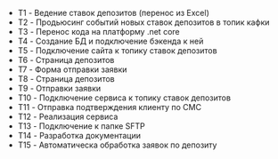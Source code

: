 - T1 - Ведение ставок депозитов (перенос из Excel)
- T2 - Продьюсинг событий новых ставок депозитов в топик кафки
- T3 - Перенос кода на платформу .net core
- T4 - Создание БД и подключение бэкенда к ней
- T5 - Подключение сайта к топику ставок депозитов
- T6 - Страница депозитов
- T7 - Форма отправки заявки
- T8 - Страница депозитов
- T9 - Отправки заявки
- T10 - Подключение сервиса к топику ставок депозитов
- T11 - Отправка подтверждения клиенту по СМС
- T12 - Реализация сервиса
- T13 - Подключение к папке SFTP
- T14 - Разработка документации
- T15 - Автоматическа обработка заявок по депозиту